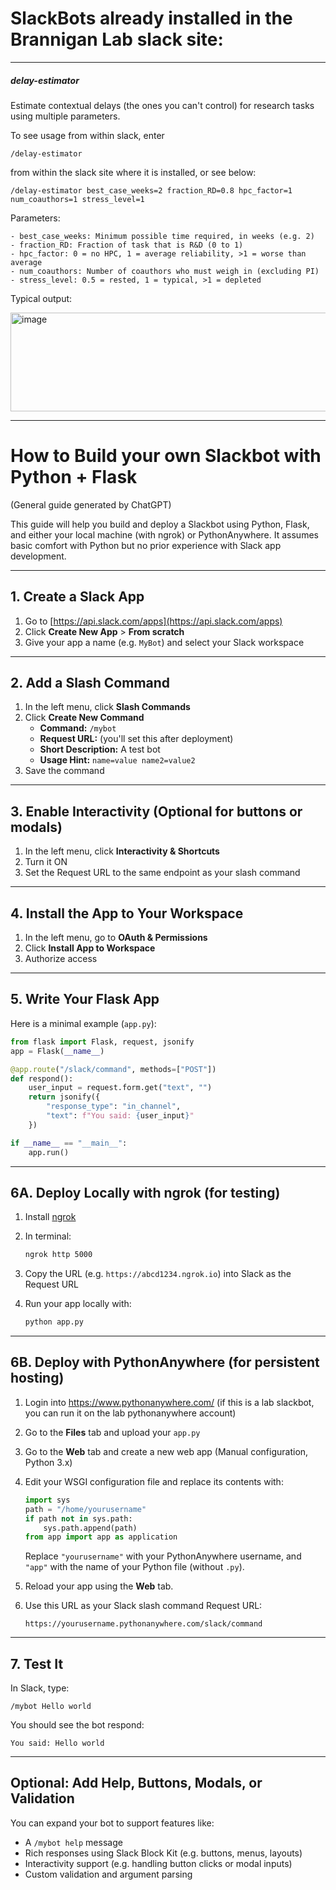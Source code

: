 # SlackBots already installed in the Brannigan Lab slack site:
---
##### delay-estimator
Estimate contextual delays (the ones you can't control) for research tasks using multiple parameters.

To see usage from within slack, enter 

`/delay-estimator`

from within the slack site where it is installed, or see below: 


`/delay-estimator best_case_weeks=2 fraction_RD=0.8 hpc_factor=1 num_coauthors=1 stress_level=1`

Parameters:

 ```
- best_case_weeks: Minimum possible time required, in weeks (e.g. 2)
- fraction_RD: Fraction of task that is R&D (0 to 1)
- hpc_factor: 0 = no HPC, 1 = average reliability, >1 = worse than average
- num_coauthors: Number of coauthors who must weigh in (excluding PI)
- stress_level: 0.5 = rested, 1 = typical, >1 = depleted
``` 

Typical output: 

<img width="655" height="158" alt="image" src="https://github.com/user-attachments/assets/bd6b025b-af43-4023-9858-5cba68fa37cc" />


 ---
# How to Build your own Slackbot with Python + Flask
(General guide generated by ChatGPT)

This guide will help you build and deploy a Slackbot using Python, Flask, and either your local machine (with ngrok) or PythonAnywhere. It assumes basic comfort with Python but no prior experience with Slack app development.

---

## 1. Create a Slack App

1. Go to [https://api.slack.com/apps](https://api.slack.com/apps)
2. Click **Create New App** > **From scratch**
3. Give your app a name (e.g. `MyBot`) and select your Slack workspace

---

## 2. Add a Slash Command

1. In the left menu, click **Slash Commands**
2. Click **Create New Command**
    - **Command:** `/mybot`
    - **Request URL:** (you'll set this after deployment)
    - **Short Description:** A test bot
    - **Usage Hint:** `name=value name2=value2`
3. Save the command

---

## 3. Enable Interactivity (Optional for buttons or modals)

1. In the left menu, click **Interactivity & Shortcuts**
2. Turn it ON
3. Set the Request URL to the same endpoint as your slash command

---

## 4. Install the App to Your Workspace

1. In the left menu, go to **OAuth & Permissions**
2. Click **Install App to Workspace**
3. Authorize access

---

## 5. Write Your Flask App

Here is a minimal example (`app.py`):

```python
from flask import Flask, request, jsonify
app = Flask(__name__)

@app.route("/slack/command", methods=["POST"])
def respond():
    user_input = request.form.get("text", "")
    return jsonify({
        "response_type": "in_channel",
        "text": f"You said: {user_input}"
    })

if __name__ == "__main__":
    app.run()
```

---

## 6A. Deploy Locally with ngrok (for testing)

1. Install [ngrok](https://ngrok.com/)
2. In terminal:

    ```bash
    ngrok http 5000
    ```

3. Copy the URL (e.g. `https://abcd1234.ngrok.io`) into Slack as the Request URL
4. Run your app locally with:

    ```bash
    python app.py
    ```

---

## 6B. Deploy with PythonAnywhere (for persistent hosting)

1. Login into https://www.pythonanywhere.com/ (if this is a lab slackbot, you can run it on the lab pythonanywhere account) 
2. Go to the **Files** tab and upload your `app.py`
3. Go to the **Web** tab and create a new web app (Manual configuration, Python 3.x)
4. Edit your WSGI configuration file and replace its contents with:

    ```python
    import sys
    path = "/home/yourusername"
    if path not in sys.path:
        sys.path.append(path)
    from app import app as application
    ```

    Replace `"yourusername"` with your PythonAnywhere username, and `"app"` with the name of your Python file (without `.py`).

5. Reload your app using the **Web** tab.
6. Use this URL as your Slack slash command Request URL:

    ```
    https://yourusername.pythonanywhere.com/slack/command
    ```

---

## 7. Test It

In Slack, type:

```
/mybot Hello world
```

You should see the bot respond:

```
You said: Hello world
```

---

## Optional: Add Help, Buttons, Modals, or Validation

You can expand your bot to support features like:

- A `/mybot help` message
- Rich responses using Slack Block Kit (e.g. buttons, menus, layouts)
- Interactivity support (e.g. handling button clicks or modal inputs)
- Custom validation and argument parsing
